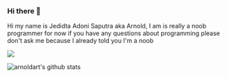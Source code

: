 ### Hi there 👋

Hi my name is Jedidta Adoni Saputra aka Arnold, I am is really a noob programmer for now if you have any questions about programming please don't ask me because I already told you I'm a noob 

<img src="https://img.shields.io/badge/javascript%20-%23323330.svg?&style=for-the-badge&logo=javascript&logoColor=%23F7DF1E"/>

![arnoldart's github stats](https://github-readme-stats.vercel.app/api?username=arnoldart&show_icons=true)
